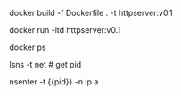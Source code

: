 docker build -f Dockerfile . -t httpserver:v0.1

docker run -itd httpserver:v0.1

docker ps

lsns -t net # get pid

nsenter -t {{pid}} -n ip a
